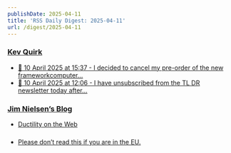 ```yaml
---
publishDate: 2025-04-11
title: 'RSS Daily Digest: 2025-04-11'
url: /digest/2025-04-11
---
```


### [Kev Quirk](https://kevquirk.com/)

  * [📝 10 April 2025 at 15:37 - I decided to cancel my pre-order of the new frameworkcomputer...](https://kevquirk.com/notes/20250410-1537)
  * [📝 10 April 2025 at 12:06 - I have unsubscribed from the TL DR newsletter today after...](https://kevquirk.com/notes/20250410-1206)
  
### [Jim Nielsen’s Blog](https://blog.jim-nielsen.com/)

  * [Ductility on the Web](https://blog.jim-nielsen.com/2025/ductility/)
  
### [](https://rodyne.com/)

  * [Please don’t read this if you are in the EU.](https://rodyne.com/?p=2368)
  
